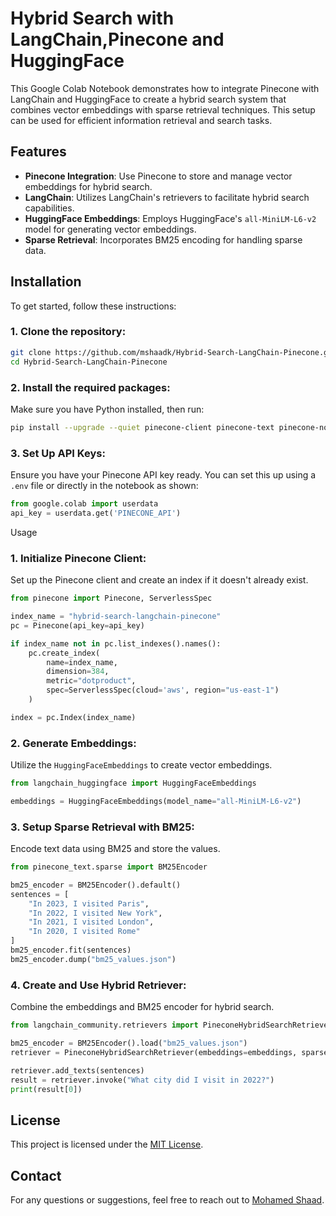 # Hybrid Search with LangChain,Pinecone and HuggingFace
This Google Colab Notebook demonstrates how to integrate Pinecone with LangChain and HuggingFace to create a hybrid search system that combines vector embeddings with sparse retrieval techniques. This setup can be used for efficient information retrieval and search tasks.

## Features
- **Pinecone Integration**: Use Pinecone to store and manage vector embeddings for hybrid search.
- **LangChain**: Utilizes LangChain's retrievers to facilitate hybrid search capabilities.
- **HuggingFace Embeddings**: Employs HuggingFace's `all-MiniLM-L6-v2` model for generating vector embeddings.
- **Sparse Retrieval**: Incorporates BM25 encoding for handling sparse data.

## Installation
To get started, follow these instructions:

### 1. Clone the repository:

```bash
git clone https://github.com/mshaadk/Hybrid-Search-LangChain-Pinecone.git
cd Hybrid-Search-LangChain-Pinecone
```

### 2. Install the required packages:

Make sure you have Python installed, then run:

```bash
pip install --upgrade --quiet pinecone-client pinecone-text pinecone-notebooks langchain-community langchain-huggingface
```

### 3. Set Up API Keys:

Ensure you have your Pinecone API key ready. You can set this up using a `.env` file or directly in the notebook as shown:

```python
from google.colab import userdata
api_key = userdata.get('PINECONE_API')
```

Usage
### 1. Initialize Pinecone Client:

Set up the Pinecone client and create an index if it doesn't already exist.

```python
from pinecone import Pinecone, ServerlessSpec

index_name = "hybrid-search-langchain-pinecone"
pc = Pinecone(api_key=api_key)

if index_name not in pc.list_indexes().names():
    pc.create_index(
        name=index_name,
        dimension=384,
        metric="dotproduct",
        spec=ServerlessSpec(cloud='aws', region="us-east-1")
    )

index = pc.Index(index_name)
```

### 2. Generate Embeddings:

Utilize the `HuggingFaceEmbeddings` to create vector embeddings.

```python
from langchain_huggingface import HuggingFaceEmbeddings

embeddings = HuggingFaceEmbeddings(model_name="all-MiniLM-L6-v2")
```

### 3. Setup Sparse Retrieval with BM25:

Encode text data using BM25 and store the values.

```python
from pinecone_text.sparse import BM25Encoder

bm25_encoder = BM25Encoder().default()
sentences = [
    "In 2023, I visited Paris",
    "In 2022, I visited New York",
    "In 2021, I visited London",
    "In 2020, I visited Rome"
]
bm25_encoder.fit(sentences)
bm25_encoder.dump("bm25_values.json")
```

### 4. Create and Use Hybrid Retriever:

Combine the embeddings and BM25 encoder for hybrid search.

```python
from langchain_community.retrievers import PineconeHybridSearchRetriever

bm25_encoder = BM25Encoder().load("bm25_values.json")
retriever = PineconeHybridSearchRetriever(embeddings=embeddings, sparse_encoder=bm25_encoder, index=index)

retriever.add_texts(sentences)
result = retriever.invoke("What city did I visit in 2022?")
print(result[0])
```

## License
This project is licensed under the [MIT License](LICENSE.txt).

## Contact
For any questions or suggestions, feel free to reach out to [Mohamed Shaad](https://www.linkedin.com/in/mohamedshaad/).
